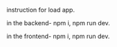 instruction for load app.

in the backend- npm i, npm run dev.

in the frontend- npm i, npm run dev.
